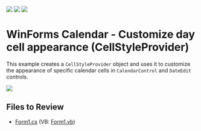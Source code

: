 <!-- default badges list -->
![](https://img.shields.io/endpoint?url=https://codecentral.devexpress.com/api/v1/VersionRange/128620348/15.2.7%2B)
[![](https://img.shields.io/badge/Open_in_DevExpress_Support_Center-FF7200?style=flat-square&logo=DevExpress&logoColor=white)](https://supportcenter.devexpress.com/ticket/details/T352638)
[![](https://img.shields.io/badge/📖_How_to_use_DevExpress_Examples-e9f6fc?style=flat-square)](https://docs.devexpress.com/GeneralInformation/403183)
<!-- default badges end -->

# WinForms Calendar - Customize day cell appearance (CellStyleProvider)

This example creates a `CellStyleProvider` object and uses it to customize the appearance of specific calendar cells in `CalendarControl` and `DateEdit` controls.

![](https://raw.githubusercontent.com/DevExpress-Examples/how-to-customize-cell-appearance-in-calendarcontrol-and-dateedit-cellstyleprovider-t352638/15.2.7%2B/media/winforms-calendar-appearance-customization.png)


## Files to Review

* [Form1.cs](./CS/Calendar_CellStyleProvider/Form1.cs) (VB: [Form1.vb](./VB/Calendar_CellStyleProvider/Form1.vb))

